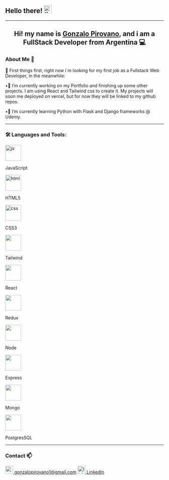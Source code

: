 <h2>Hello there! <img src="https://emojis.slackmojis.com/emojis/images/1482947228/1532/lightsaber.png" alt="ligthsaber" width="25px"/> </h2>

<hr></hr>
<h2 align="center">Hi! my name is <a href="https://www.linkedin.com/in/gonzalo-pirovano/">Gonzalo Pirovano</a>, and i am a FullStack Developer from Argentina 💻</h2>

<h3 style="font-weight:bold"> About Me 👀</h3>

🎈 First things first, right now i´m looking for my first job as a Fullstack Web Developer, in the meanwhile:

•🔭 I’m currently working on my Portfolio and finishing up some other projects. I am using React and Tailwind css to create it. My projects will soon me deployed on vercel, but for now they will be linked to my github repos.

•🌱 I’m currently learning Python with Flask and Django frameworks @ Udemy.

<hr></hr>

<h3 style="font-weight:bold" > 🛠 Languages and Tools: </h3>

<span class="tip" markdown="1">
   
   <div>
<img src="https://cdn-icons-png.flaticon.com/512/5968/5968292.png" alt="js" width="50px"/>
   <p>JavaScript</p>
   </div>
   
   <div>
<img src="https://cdn-icons-png.flaticon.com/512/732/732212.png" alt="html" width="50px"/>
   <p>HTML5</p>
   </div>

<div>
<img src="https://cdn-icons-png.flaticon.com/512/732/732190.png" alt="css" width="50px"/>
   <p>CSS3</p>
</div>

<div>
<img src="https://tailwindcss.com/_next/static/media/social-square.eab77323.jpg" width="50px"/>
   <p>Tailwind</p>
</div>

<div>
<img src="https://upload.wikimedia.org/wikipedia/commons/thumb/a/a7/React-icon.svg/2300px-React-icon.svg.png" width="50px"/>
   <p>React </p>
</div>

<div>
<img src="https://raw.githubusercontent.com/reduxjs/redux/master/logo/logo.png" width="50px"/>
   <p>Redux</p>
</div>

<div>
<img src="https://cdn0.iconfinder.com/data/icons/designer-skills/128/node-js-512.png" width="50px"/>
   <p>Node </p>
</div>

<div>
<img src="https://www.pngfind.com/pngs/m/136-1363736_express-js-icon-png-transparent-png.png" width="50px"/>
   <p>Express </p>
</div>

<div>
<img src="https://img.icons8.com/color/480/mongodb.png" width="50px"/>
   <p>Mongo </p>
</div>

<div>
<img src="https://user-images.githubusercontent.com/24623425/36042969-f87531d4-0d8a-11e8-9dee-e87ab8c6a9e3.png" width="50px"/>
   <p>PostgresSQL </p>
</div>

</span>

<hr></hr>

<h3 style="font-weight:bold"> Contact 📫</h3>

<div style="display:box">
   <a href="mailto:gonzalopirovano1@gmail.com"> <img src="https://upload.wikimedia.org/wikipedia/commons/thumb/8/8c/Gmail_Icon_%282013-2020%29.svg/1280px-Gmail_Icon_%282013-2020%29.svg.png" alt="gmailIcon" width="25px"> gonzalopirovano1@gmail.com</a> 
   <a href="https://www.linkedin.com/in/gonzalo-pirovano/"> <img src="https://upload.wikimedia.org/wikipedia/commons/thumb/f/f8/LinkedIn_icon_circle.svg/2048px-LinkedIn_icon_circle.svg.png" alt="linkedinIcon" width="25px"> LinkedIn</a>
</div>
